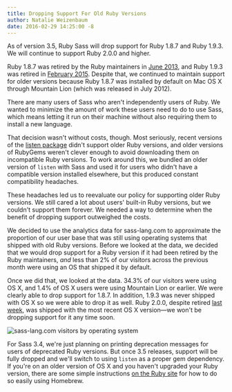 ```yaml
---
title: Dropping Support For Old Ruby Versions
author: Natalie Weizenbaum
date: 2016-02-29 14:25:00 -8
---
```


As of version 3.5, Ruby Sass will drop support for Ruby 1.8.7 and Ruby 1.9.3. We
will continue to support Ruby 2.0.0 and higher.

Ruby 1.8.7 was retired by the Ruby maintainers in [June
2013](https://www.ruby-lang.org/en/news/2013/06/30/we-retire-1-8-7/), and Ruby
1.9.3 was retired in [February
2015](https://www.ruby-lang.org/en/news/2015/02/23/support-for-ruby-1-9-3-has-ended/).
Despite that, we continued to maintain support for older versions because Ruby
1.8.7 was installed by default on Mac OS X through Mountain Lion (which was
released in July 2012).

There are many users of Sass who aren't independently users of Ruby. We wanted
to minimize the amount of work these users need to do to use Sass, which means
letting it run on their machine without also requiring them to install a new
language.

That decision wasn't without costs, though. Most seriously, recent versions of
the [listen package](https://github.com/guard/listen) didn't support older Ruby
versions, and older versions of RubyGems weren't clever enough to avoid
downloading them on incompatible Ruby versions. To work around this, we bundled
an older version of `listen` with Sass and used it for users who didn't have a
compatible version installed elsewhere, but this produced constant compatibility
headaches.

These headaches led us to reevaluate our policy for supporting older Ruby
versions. We still cared a lot about users' built-in Ruby versions, but we
couldn't support them forever. We needed a way to determine when the benefit of
dropping support outweighed the costs.

We decided to use the analytics data for sass-lang.com to approximate the
proportion of our user base that was still using operating systems that shipped
with old Ruby versions. Before we looked at the data, we decided that we would
drop support for a Ruby version if it had been retired by the Ruby maintainers,
_and_ less than 2% of our visitors across the previous month were using an OS
that shipped it by default.

Once we did that, we looked at the data. 34.3% of our visitors were using OS X,
and 1.4% of OS X users were using Mountain Lion or earlier. We were clearly able
to drop support for 1.8.7. In addition, 1.9.3 was never shipped with OS X so we
were able to drop it as well. Ruby 2.0.0, despite retired [last
week](https://www.ruby-lang.org/en/news/2016/02/24/support-plan-of-ruby-2-0-0-and-2-1/),
was shipped with the most recent OS X version—we won't be dropping support for
it any time soon.

<img class="center" src="/assets/img/blog/006-sass-visitors.png" alt="sass-lang.com visitors by operating system">

For Sass 3.4, we're just planning on printing deprecation messages for users of
deprecated Ruby versions. But once 3.5 releases, support will be fully dropped
and we'll switch to using `listen` as a proper gem dependency. If you're on an
older version of OS X and you haven't upgraded your Ruby version, there are some
simple instructions [on the Ruby
site](https://www.ruby-lang.org/en/documentation/installation/#homebrew) for how
to do so easily using Homebrew.
